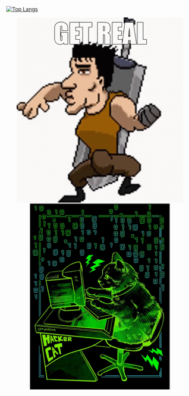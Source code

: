 [![Top Langs](https://github-readme-stats.vercel.app/api/top-langs/?username=AlanAcosta460&langs_count=9&theme=aura&hide=papyrus&layout=compact&card_width=500)](https://github.com/anuraghazra/github-readme-stats)

<p align="center" height='20' width'20'>
  <img src="get-real.gif" alt="animated" />
  <img src="hackerCat.jpg" alt="image" height="500"/>
</p>
